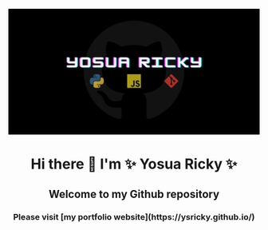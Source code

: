 ![My Image](img/github-template-social-preview.png)

<h1 align="center">Hi there 👋 I'm ✨ Yosua Ricky ✨</h1>

<h2 align="center">Welcome to my Github repository</h2>

<h3 align="center">Please visit [my portfolio website](https://ysricky.github.io/)</h3>
